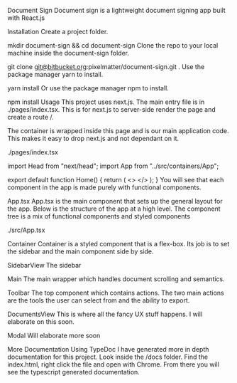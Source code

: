 Document Sign
Document sign is a lightweight document signing app built with React.js

Installation
Create a project folder.

mkdir document-sign && cd document-sign
Clone the repo to your local machine inside the document-sign folder.

git clone git@bitbucket.org:pixelmatter/document-sign.git .
Use the package manager yarn to install.

yarn install
Or use the package manager npm to install.

npm install
Usage
This project uses next.js. The main entry file is in ./pages/index.tsx. This is for next.js to server-side render the page and create a route /.

The container <App /> is wrapped inside this page and is our main application code. This makes it easy to drop next.js and not dependant on it.

./pages/index.tsx

import Head from "next/head";
import App from "../src/containers/App";

export default function Home() {
  return (
    <>
      <Head>
        <title>Create Next App</title>
        <link rel="icon" href="/favicon.ico" />
      </Head>
      <App />
    </>
  );
}
You will see that each component in the app is made purely with functional components.

App.tsx
App.tsx is the main component that sets up the general layout for the app. Below is the structure of the app at a high level. The component tree is a mix of functional components and styled components

./src/App.tsx

<Container>
  <SidebarView />
  <main>
    <Toolbar />
    <DocumentsView />
  </main>
</Container>
Container
Container is a styled component that is a flex-box. Its job is to set the sidebar and the main component side by side.

SidebarView
The sidebar

Main
The main wrapper which handles document scrolling and semantics.

Toolbar
The top component which contains actions. The two main actions are the tools the user can select from and the ability to export.

DocumentsView
This is where all the fancy UX stuff happens. I will elaborate on this soon.

Modal
Will elaborate more soon

More Documentation
Using TypeDoc I have generated more in depth documentation for this project. Look inside the /docs folder. Find the index.html, right click the file and open with Chrome. From there you will see the typescript generated documentation.
